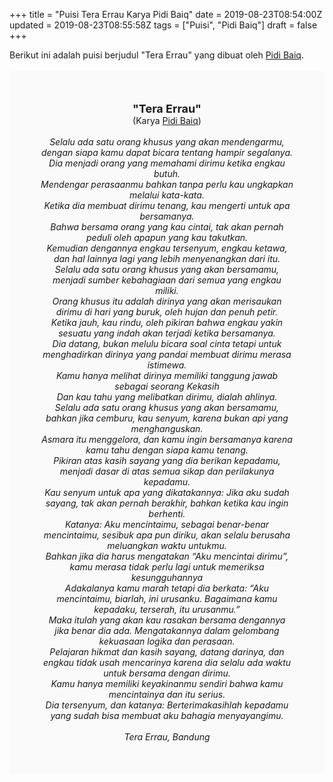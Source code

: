 +++
title = "Puisi Tera Errau Karya Pidi Baiq"
date = 2019-08-23T08:54:00Z
updated = 2019-08-23T08:55:58Z
tags = ["Puisi", "Pidi Baiq"]
draft = false
+++

<div dir="ltr" style="text-align: left;" trbidi="on"><div dir="ltr" style="text-align: left;" trbidi="on"><div style="text-align: justify;">Berikut ini adalah puisi berjudul "Tera Errau" yang dibuat oleh <a href="https://id.wikipedia.org/wiki/Pidi_Baiq" target="_blank">Pidi Baiq</a>.</div><br /><div style="background: #FAFAFA; font-size: 14px; height: auto; margin: 0 auto; padding: 50px; text-align: center; width: auto;"><span style="font-size: 18px;"><b>"Tera Errau"</b></span><br />(Karya <a href="https://www.sekata.web.id/tags/pidi-baiq" target="_blank">Pidi Baiq</a>)<br /><br /><i>Selalu ada satu orang khusus yang akan mendengarmu, dengan siapa kamu dapat bicara tentang hampir segalanya.<br />Dia menjadi orang yang memahami dirimu ketika engkau butuh.<br />Mendengar perasaanmu bahkan tanpa perlu kau ungkapkan melalui kata-kata.<br />Ketika dia membuat dirimu tenang, kau mengerti untuk apa bersamanya.<br />Bahwa bersama orang yang kau cintai, tak akan pernah peduli oleh apapun yang kau takutkan.<br />Kemudian dengannya engkau tersenyum, engkau ketawa, dan hal lainnya lagi yang lebih menyenangkan dari itu.<br />Selalu ada satu orang khusus yang akan bersamamu, menjadi sumber kebahagiaan dari semua yang engkau miliki.<br />Orang khusus itu adalah dirinya yang akan merisaukan dirimu di hari yang buruk, oleh hujan dan penuh petir.<br />Ketika jauh, kau rindu, oleh pikiran bahwa engkau yakin sesuatu yang indah akan terjadi ketika bersamanya.<br />Dia datang, bukan melulu bicara soal cinta tetapi untuk menghadirkan dirinya yang pandai membuat dirimu merasa istimewa.<br />Kamu hanya melihat dirinya memiliki tanggung jawab sebagai seorang Kekasih<br />Dan kau tahu yang melibatkan dirimu, dialah ahlinya.<br />Selalu ada satu orang khusus yang akan bersamamu, bahkan jika cemburu, kau senyum, karena bukan api yang menghanguskan.<br />Asmara itu menggelora, dan kamu ingin bersamanya karena kamu tahu dengan siapa kamu tenang.<br />Pikiran atas kasih sayang yang dia berikan kepadamu, menjadi dasar di atas semua sikap dan perilakunya kepadamu.<br />Kau senyum untuk apa yang dikatakannya: Jika aku sudah sayang, tak akan pernah berakhir, bahkan ketika kau ingin berhenti.<br />Katanya: Aku mencintaimu, sebagai benar-benar mencintaimu, sesibuk apa pun diriku, akan selalu berusaha meluangkan waktu untukmu.<br />Bahkan jika dia harus mengatakan “Aku mencintai dirimu”, kamu merasa tidak perlu lagi untuk memeriksa kesungguhannya<br />Adakalanya kamu marah tetapi dia berkata: “Aku mencintaimu, biarlah, ini urusanku. Bagaimana kamu kepadaku, terserah, itu urusanmu.”<br />Maka itulah yang akan kau rasakan bersama dengannya jika benar dia ada. Mengatakannya dalam gelombang kekuasaan logika dan perasaan.<br />Pelajaran hikmat dan kasih sayang, datang darinya, dan engkau tidak usah mencarinya karena dia selalu ada waktu untuk bersama dengan dirimu.<br />Kamu hanya memiliki keyakinanmu sendiri bahwa kamu mencintainya dan itu serius.<br />Dia tersenyum, dan katanya: Berterimakasihlah kepadamu yang sudah bisa membuat aku bahagia menyayangimu.<br /><br />Tera Errau, Bandung</i></div></div></div>
